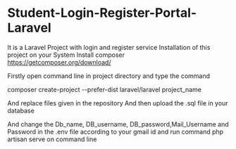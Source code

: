 # Student-Login-Register-Portal-Laravel
It is a Laravel Project with login and register service
Installation of this project on your System
Install composer
https://getcomposer.org/download/

Firstly open command line in project directory and type the command

composer create-project --prefer-dist laravel/laravel project_name

And replace files given in the repository
And then upload the .sql file in your database

And change the Db_name, DB_username, DB_password,Mail_Username and Password in the .env file according to your gmail id 
and run command php artisan serve on command line 
  
    
